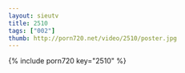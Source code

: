 ```yaml
--- 
layout: sieutv
title: 2510
tags: ["002"]
thumb: http://porn720.net/video/2510/poster.jpg
---
```

{% include porn720 key="2510" %} 
